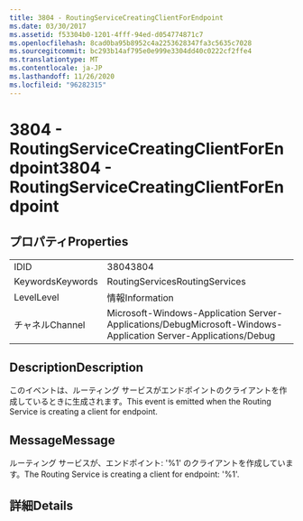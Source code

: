 ```yaml
---
title: 3804 - RoutingServiceCreatingClientForEndpoint
ms.date: 03/30/2017
ms.assetid: f53304b0-1201-4fff-94ed-d054774871c7
ms.openlocfilehash: 8cad0ba95b8952c4a2253628347fa3c5635c7028
ms.sourcegitcommit: bc293b14af795e0e999e3304dd40c0222cf2ffe4
ms.translationtype: MT
ms.contentlocale: ja-JP
ms.lasthandoff: 11/26/2020
ms.locfileid: "96282315"
---
```

# <a name="3804---routingservicecreatingclientforendpoint"></a><span data-ttu-id="b7eaf-102">3804 - RoutingServiceCreatingClientForEndpoint</span><span class="sxs-lookup"><span data-stu-id="b7eaf-102">3804 - RoutingServiceCreatingClientForEndpoint</span></span>

## <a name="properties"></a><span data-ttu-id="b7eaf-103">プロパティ</span><span class="sxs-lookup"><span data-stu-id="b7eaf-103">Properties</span></span>  
  
|||  
|-|-|  
|<span data-ttu-id="b7eaf-104">ID</span><span class="sxs-lookup"><span data-stu-id="b7eaf-104">ID</span></span>|<span data-ttu-id="b7eaf-105">3804</span><span class="sxs-lookup"><span data-stu-id="b7eaf-105">3804</span></span>|  
|<span data-ttu-id="b7eaf-106">Keywords</span><span class="sxs-lookup"><span data-stu-id="b7eaf-106">Keywords</span></span>|<span data-ttu-id="b7eaf-107">RoutingServices</span><span class="sxs-lookup"><span data-stu-id="b7eaf-107">RoutingServices</span></span>|  
|<span data-ttu-id="b7eaf-108">Level</span><span class="sxs-lookup"><span data-stu-id="b7eaf-108">Level</span></span>|<span data-ttu-id="b7eaf-109">情報</span><span class="sxs-lookup"><span data-stu-id="b7eaf-109">Information</span></span>|  
|<span data-ttu-id="b7eaf-110">チャネル</span><span class="sxs-lookup"><span data-stu-id="b7eaf-110">Channel</span></span>|<span data-ttu-id="b7eaf-111">Microsoft-Windows-Application Server-Applications/Debug</span><span class="sxs-lookup"><span data-stu-id="b7eaf-111">Microsoft-Windows-Application Server-Applications/Debug</span></span>|  
  
## <a name="description"></a><span data-ttu-id="b7eaf-112">Description</span><span class="sxs-lookup"><span data-stu-id="b7eaf-112">Description</span></span>  

 <span data-ttu-id="b7eaf-113">このイベントは、ルーティング サービスがエンドポイントのクライアントを作成しているときに生成されます。</span><span class="sxs-lookup"><span data-stu-id="b7eaf-113">This event is emitted when the Routing Service is creating a client for endpoint.</span></span>  
  
## <a name="message"></a><span data-ttu-id="b7eaf-114">Message</span><span class="sxs-lookup"><span data-stu-id="b7eaf-114">Message</span></span>  

 <span data-ttu-id="b7eaf-115">ルーティング サービスが、エンドポイント: '%1' のクライアントを作成しています。</span><span class="sxs-lookup"><span data-stu-id="b7eaf-115">The Routing Service is creating a client for endpoint: '%1'.</span></span>  
  
## <a name="details"></a><span data-ttu-id="b7eaf-116">詳細</span><span class="sxs-lookup"><span data-stu-id="b7eaf-116">Details</span></span>
